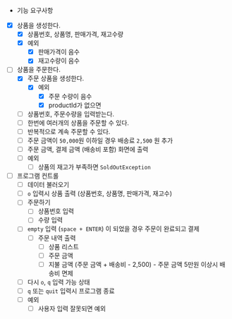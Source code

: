 - 기능 요구사항
- [x] 상품을 생성한다.
    - [x] 상품번호, 상품명, 판매가격, 재고수량
    - [x] 예외
        - [x] 판매가격이 음수
        - [x] 재고수량이 음수
- [ ] 상품을 주문한다.
    - [x] 주문 상품을 생성한다.
      - [x] 예외
        - [x] 주문 수량이 음수
        - [x] productId가 없으면
    - [ ] 상품번호, 주문수량을 입력받는다.
    - [ ] 한번에 여러개의 상품을 주문할 수 있다.
    - [ ] 반복적으로 계속 주문할 수 있다.
    - [ ] 주문 금액이 `50,000`원 이하일 경우 배송료 `2,500` 원 추가
    - [ ] 주문 금액, 결제 금액 (배송비 포함) 화면에 출력
    - [ ] 예외
        - [ ] 상품의 재고가 부족하면 `SoldOutException`
- [ ] 프로그램 컨트롤
    - [ ] 데이터 불러오기
    - [ ] `o` 입력시 상품 출력 (상품번호, 상품명, 판매가격, 재고수)
    - [ ] 주문하기
        - [ ] 상품번호 입력
        - [ ] 수량 입력
    - [ ] `empty` 입력 (`space + ENTER`) 이 되었을 경우 주문이 완료되고 결제
        - [ ] 주문 내역 출력
            - [ ] 상품 리스트
            - [ ] 주문 금액
            - [ ] 지불 금액 (주문 금액 + 배송비 - 2,500) - 주문 금액 5만원 이상시 배송비 면제
    - [ ] 다시 `o`, `q` 입력 가능 상태
    - [ ] `q` 또는 `quit` 입력시 프로그램 종료
    - [ ] 예외
      - [ ] 사용자 입력 잘못되면 예외
